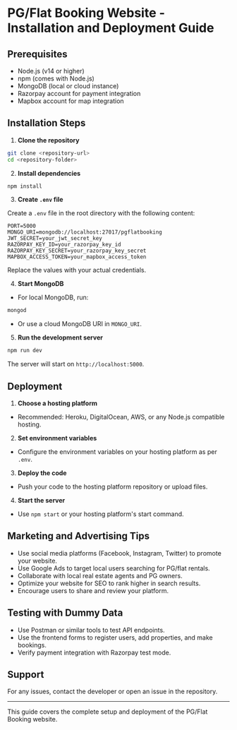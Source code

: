 # PG/Flat Booking Website - Installation and Deployment Guide

## Prerequisites

- Node.js (v14 or higher)
- npm (comes with Node.js)
- MongoDB (local or cloud instance)
- Razorpay account for payment integration
- Mapbox account for map integration

## Installation Steps

1. **Clone the repository**

```bash
git clone <repository-url>
cd <repository-folder>
```

2. **Install dependencies**

```bash
npm install
```

3. **Create `.env` file**

Create a `.env` file in the root directory with the following content:

```
PORT=5000
MONGO_URI=mongodb://localhost:27017/pgflatbooking
JWT_SECRET=your_jwt_secret_key
RAZORPAY_KEY_ID=your_razorpay_key_id
RAZORPAY_KEY_SECRET=your_razorpay_key_secret
MAPBOX_ACCESS_TOKEN=your_mapbox_access_token
```

Replace the values with your actual credentials.

4. **Start MongoDB**

- For local MongoDB, run:

```bash
mongod
```

- Or use a cloud MongoDB URI in `MONGO_URI`.

5. **Run the development server**

```bash
npm run dev
```

The server will start on `http://localhost:5000`.

## Deployment

1. **Choose a hosting platform**

- Recommended: Heroku, DigitalOcean, AWS, or any Node.js compatible hosting.

2. **Set environment variables**

- Configure the environment variables on your hosting platform as per `.env`.

3. **Deploy the code**

- Push your code to the hosting platform repository or upload files.

4. **Start the server**

- Use `npm start` or your hosting platform's start command.

## Marketing and Advertising Tips

- Use social media platforms (Facebook, Instagram, Twitter) to promote your website.
- Use Google Ads to target local users searching for PG/flat rentals.
- Collaborate with local real estate agents and PG owners.
- Optimize your website for SEO to rank higher in search results.
- Encourage users to share and review your platform.

## Testing with Dummy Data

- Use Postman or similar tools to test API endpoints.
- Use the frontend forms to register users, add properties, and make bookings.
- Verify payment integration with Razorpay test mode.

## Support

For any issues, contact the developer or open an issue in the repository.

---

This guide covers the complete setup and deployment of the PG/Flat Booking website.
